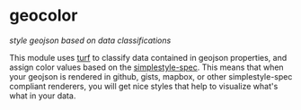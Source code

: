 geocolor
========

*style geojson based on data classifications*


This module uses [turf](https://github.com/morganherlocker/turf) to classify data contained in geojson properties, and assign color values based on the [simplestyle-spec](https://github.com/mapbox/simplestyle-spec/blob/master/1.1.0/README.md). This means that when your geojson is rendered in github, gists, mapbox, or other simplestyle-spec compliant renderers, you will get nice styles that help to visualize what's what in your data.
